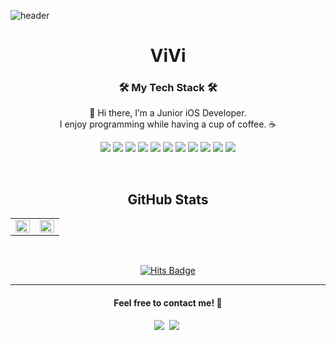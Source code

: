 ![header](https://capsule-render.vercel.app/api?color=auto&type=wave)

<div align="center">
  
# ViVi
  
<h3 align="center">🛠 My Tech Stack 🛠</h3>

<p align="center">
  👋 Hi there, I’m a Junior iOS Developer.<br>
I enjoy programming while having a cup of coffee. ☕️<br>
</p>
  
<p align="center">
  <img src="https://img.shields.io/badge/Swift-F05138?style=flat-square&logo=Swift&logoColor=white"/>
  <img src="https://img.shields.io/badge/iOS-000000?style=flat-square&logo=iOS&logoColor=white"/>
  <img src="https://img.shields.io/badge/ReactiveX-B7178C?style=flat-square&logo=ReactiveX&logoColor=white"/>
  <img src="https://img.shields.io/badge/Git-F05032?style=flat-square&logo=Git&logoColor=white"/>
  <img src="https://img.shields.io/badge/Notion-white?style=flat-square&logo=Notion&logoColor=black"/>
  <img src="https://img.shields.io/badge/Slack-4A154B?style=flat-square&logo=Slack&logoColor=white"/>
  <img src="https://img.shields.io/badge/Jira-0052CC?style=flat-square&logo=Jira&logoColor=white"/>
  <img src="https://img.shields.io/badge/Figma-black?style=flat-square&logo=Figma&logoColor=white"/>
  <img src="https://img.shields.io/badge/Homebrew-white?style=flat-square&logo=Homebrew&logoColor=yellow"/>
  <img src="https://img.shields.io/badge/Discord-7289da?style=flat-square&logo=Discord&logoColor=white"/>
  <img src="https://img.shields.io/badge/GitHub-black?style=flat-square&logo=GitHub&logoColor=white"/>
</p>

<br>

## GitHub Stats
<table><tr><td valign="top" width="50%">

<img src="https://github-readme-stats.vercel.app/api?username=BanBanMuMani&show_icons=true&count_private=true&hide_border=true" align="left" style="width: 100%" />

</td><td valign="top" width="50%">

<img src="https://github-readme-stats.vercel.app/api/top-langs/?username=ViVi&hide_border=true&layout=compact" align="left" style="width: 100%" />

</td></tr></table>  

<br/> 

[![Hits Badge](https://hits.seeyoufarm.com/api/count/incr/badge.svg?url=https%3A%2F%2Fgithub.com%2FBanBanMuMani&count_bg=%23F7CAC9&title_bg=%2392A8D1&icon=swift.svg&icon_color=%23F7CAC9&title=hits&edge_flat=false)](https://hits.seeyoufarm.com)

<hr />
<h4 align="center">Feel free to contact me! 🤙 </h4> 
<p align="center">
    <a href="mailto:junyeonghwang54@gmail.com"><img src="https://img.shields.io/badge/Gmail-EA4335?style=social&logo=Gmail&logoColor=EA4335"/></a>&nbsp
    <a href="https://www.facebook.com/profile.php?id=100024346703317"><img src="https://img.shields.io/badge/Facebook-1877F2?style=social&logo=Facebook&logoColor=1877F2"/></a>&nbsp
</p>
<p align="center">
  
</p>
